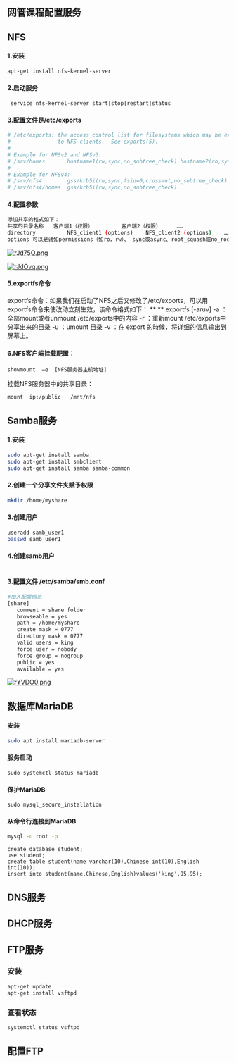 ## 网管课程配置服务

## NFS

#### 1.安装

```bash
apt-get install nfs-kernel-server
```

#### 2.启动服务

```
 service nfs-kernel-server start|stop|restart|status
```

#### 3.配置文件是/etc/exports

```bash
# /etc/exports: the access control list for filesystems which may be exported
#               to NFS clients.  See exports(5).
#
# Example for NFSv2 and NFSv3:
# /srv/homes       hostname1(rw,sync,no_subtree_check) hostname2(ro,sync,no_subtree_check)
#
# Example for NFSv4:
# /srv/nfs4        gss/krb5i(rw,sync,fsid=0,crossmnt,no_subtree_check)
# /srv/nfs4/homes  gss/krb5i(rw,sync,no_subtree_check)
```

#### 4.配置参数

```bash
添加共享的格式如下： 
共享的目录名称   客户端1（权限）         客户端2（权限）     ……
directory          NFS_client1 (options)    NFS_client2 (options)    ……
options 可以是诸如permissions（如ro，rw）、 sync或async、root_squash或no_root_squash、annonuid、anongid等选项。常用的参数如下：
```

[![rJd75Q.png](https://s3.ax1x.com/2020/12/18/rJd75Q.png)](https://imgchr.com/i/rJd75Q)

[![rJdOvq.png](https://s3.ax1x.com/2020/12/18/rJdOvq.png)](https://imgchr.com/i/rJdOvq)

#### 5.exportfs命令

exportfs命令：如果我们在启动了NFS之后又修改了/etc/exports，可以用exportfs命令来使改动立刻生效，该命令格式如下： **
** exportfs [-aruv] -a ：全部mount或者unmount /etc/exports中的内容 -r ：重新mount /etc/exports中分享出来的目录 -u ：umount 目录 -v ：在 export 的時候，将详细的信息输出到屏幕上。

#### 6.NFS客户端挂载配置：

```
showmount  –e  [NFS服务器主机地址]
```

挂载NFS服务器中的共享目录：

```public
mount  ip:/public   /mnt/nfs
```



## Samba服务

#### 1.安装

```bash
sudo apt-get install samba
sudo apt-get install smbclient
sudo apt-get install samba samba-common
```

#### 2.创建一个分享文件夹赋予权限

```bash
mkdir /home/myshare
```



#### 3.创建用户

```bash
useradd samb_user1
passwd samb_user1
```

#### 4.创建samb用户

```bash

```





#### 3.配置文件 /etc/samba/smb.conf

```bash
#加入配置信息
[share]
   comment = share folder
   browseable = yes
   path = /home/myshare
   create mask = 0777
   directory mask = 0777
   valid users = king
   force user = nobody
   force group = nogroup
   public = yes
   available = yes
```

[![rYVDO0.png](https://s3.ax1x.com/2020/12/18/rYVDO0.png)](https://imgchr.com/i/rYVDO0)

## 数据库MariaDB

#### 安装

```bash
sudo apt install mariadb-server
```

#### 服务启动

```
sudo systemctl status mariadb
```

#### 保护MariaDB

```
sudo mysql_secure_installation
```

#### 从命令行连接到MariaDB

```bash
mysql -u root -p
```

```mysql
create database student;
use student;
create table student(name varchar(10),Chinese int(10),English int(10));
insert into student(name,Chinese,English)values('king',95,95);
```

## DNS服务

## DHCP服务

## FTP服务

### 安装

```bash
apt-get update
apt-get install vsftpd
```

### 查看状态

```bash
systemctl status vsftpd
```

## 配置FTP

### 